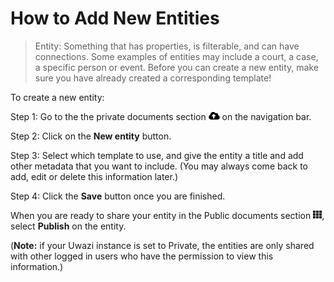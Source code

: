 # How to Add New Entities

> Entity:  Something that has properties, is filterable, and can have connections. Some examples of entities may include a court, a case, a specific person or event. Before you can create a new entity, make sure you have already created a corresponding template!

To create a new entity:

Step 1: Go to the the private documents section ![](images/image_27.png) on the navigation bar.

Step 2: Click on the **New entity** button.

Step 3: Select which template to use, and give the entity a title and add other metadata that you want to include. (You may always come back to add, edit or delete this information later.)

Step 4: Click the **Save** button once you are finished.

When you are ready to share your entity in the Public documents section ![](images/image_0.png), select **Publish** on the entity.

(**Note:** if your Uwazi instance is set to Private, the entities are only shared with other logged in users who have the permission to view this information.)
